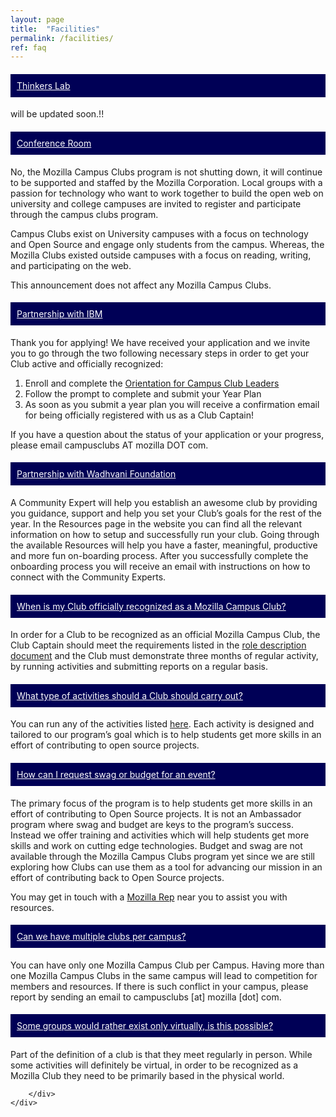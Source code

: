 ```yaml
---
layout: page
title:  "Facilities"
permalink: /facilities/
ref: faq
---
```

<style type="text/css">
    #faq .panel-title {
        text-align: left !important;
        color: #fff !important;
        padding: 10px;
        background: #000056;
    }
    #faq .panel-title a {
        color: #fff !important;
        font-weight: normal;
        text-decoration: italic;
    }
    .row{
	width:100%;
	}
</style>
<div class="row" id="faq">
	<div class="bs-example">
        <div class="panel-group" id="accordion">
            <div class="panel panel-default">
                <div class="panel-heading">
                    <h4 class="panel-title">
                        <a data-toggle="collapse" data-parent="#accordion" href="#collapseOne">Thinkers Lab</a>
                    </h4>
                </div>
                <div id="collapseOne" class="panel-collapse collapse in">
                    <div class="panel-body">
                      <!--  <p>
                        This 2018, we are implementing a seasonal application for the clubs. It will happen in the months of February, June-July, and Sept-October.
                        </p>-->
                        <p>
                        will be updated soon.!!
                        </p>
                    </div>
                </div>
            </div>
            <div class="panel panel-default">
                <div class="panel-heading">
                    <h4 class="panel-title">
                        <a data-toggle="collapse" data-parent="#accordion" href="#collapseTwo">Conference Room</a>
                    </h4>
                </div>
                <div id="collapseTwo" class="panel-collapse collapse">
                    <div class="panel-body">
                        <p>
                        No, the Mozilla Campus Clubs program is not shutting down, it will continue to be supported and staffed by the Mozilla Corporation. Local groups with a passion for technology who want to work together to build the open web on university and college campuses are invited to register and participate through the campus clubs program.
                        </p>
                        <p>
                        Campus Clubs exist on University campuses with a focus on technology and Open Source and engage only students from the campus. Whereas, the Mozilla Clubs existed outside campuses with a focus on reading, writing, and participating on the web.
                        </p>
                       <!-- <p>
                        Mozilla Foundation recently announced ending its support of Mozilla Clubs (non-Campus). You can find the announcement with more information in this <a href="https://forum.learning.mozilla.org/t/important-mozilla-clubs-announcement/1897/6" title="Mozilla Clubs announcement" target="_blank">link</a>.
                        </p>
-->
                        <p>
                        This announcement does not affect any Mozilla Campus Clubs.
                        </p>
                    </div>
                </div>
            </div>
            <div class="panel panel-default">
                <div class="panel-heading">
                    <h4 class="panel-title">
                        <a data-toggle="collapse" data-parent="#accordion" href="#collapseThree">Partnership with IBM</a>
                    </h4>
                </div>
                <div id="collapseThree" class="panel-collapse collapse">
                    <div class="panel-body">
                        <p>
                        Thank you for applying! We have received your application and we invite you to go through the two following necessary steps in order to get your Club active and officially recognized:
                        <ol>
                            <li>Enroll and complete the <a href="https://mozilla.teachable.com/p/mozilla-campus-club-training" target="_blank">Orientation for Campus Club Leaders</a></li>
                            <li>Follow the prompt to complete and submit your Year Plan</li>
                            <li>As soon as you submit a year plan you will receive a confirmation email for being officially registered with us as a Club Captain!</li>
                        </ol>
                        </p>
                        <p>If you have a question about the status of your application or your progress, please email campusclubs AT mozilla DOT com.
                        </p>
                    </div>
                </div>
            </div>
            <div class="panel panel-default">
                <div class="panel-heading">
                    <h4 class="panel-title">
                        <a data-toggle="collapse" data-parent="#accordion" href="#collapseFour">Partnership with Wadhvani Foundation</a>
                    </h4>
                </div>
                <div id="collapseFour" class="panel-collapse collapse">
                    <div class="panel-body">
                        <p>
                        A Community Expert will help you establish an awesome club by providing you guidance, support and help you set your Club’s goals for the rest of the year.
                        In the Resources page in the website you can find all the relevant information on how to setup and successfully run your club.
                        Going through the available Resources will help you have a faster, meaningful, productive and more fun on-boarding process.
                        After you successfully complete the onboarding process you will receive an email with instructions on how to connect with the Community Experts.
                        </p>
                    </div>
                </div>
            </div>
            <div class="panel panel-default">
                <div class="panel-heading">
                    <h4 class="panel-title">
                        <a data-toggle="collapse" data-parent="#accordion" href="#collapseFive">When is my Club officially recognized as a Mozilla Campus Club?</a>
                    </h4>
                </div>
                <div id="collapseFive" class="panel-collapse collapse">
                    <div class="panel-body">
                        <p>
                        In order for a Club to be recognized as an official Mozilla Campus Club, the Club Captain should meet the requirements listed in the <a href="https://docs.google.com/document/u/1/d/1JE6966a8yc0CBh3Xa9Ce7McKZkxkHvdZg01o5mxUORU/pub" target="_blank">role description document</a></li> and the Club must demonstrate three months of regular activity, by running activities and submitting reports on a regular basis.
                        </p>
                    </div>
                </div>
            </div>
            <div class="panel panel-default">
                <div class="panel-heading">
                    <h4 class="panel-title">
                        <a data-toggle="collapse" data-parent="#accordion" href="#collapseSix">What type of activities should a Club should carry out?</a>
                    </h4>
                </div>
                <div id="collapseSix" class="panel-collapse collapse">
                    <div class="panel-body">
                        <p>
                        You can run any of the activities listed <a href="https://campus.mozilla.community/activities/" target="_blank">here</a>. Each activity is designed and tailored to our program’s goal which is to help students get more skills in an effort of contributing to open source projects.
                        </p>
                    </div>
                </div>
            </div>
            <div class="panel panel-default">
                <div class="panel-heading">
                    <h4 class="panel-title">
                        <a data-toggle="collapse" data-parent="#accordion" href="#collapseSeven">How can I request swag or budget for an event?</a>
                    </h4>
                </div>
                <div id="collapseSeven" class="panel-collapse collapse">
                    <div class="panel-body">
                        <p>
                        The primary focus of the program is to help students get more skills in an effort of contributing to Open Source projects. It is not an Ambassador program where swag and budget are keys to the program’s success. Instead we offer training and activities which will help students get more skills and work on cutting edge technologies.
                        Budget and swag are not available through the Mozilla Campus Clubs program yet since we are still exploring how Clubs can use them as a tool for advancing our mission in an effort of contributing back to Open Source projects.
                        </p>
                        <p>
                        You may get in touch with a <a href="https://reps.mozilla.org/people" target="_blank">Mozilla Rep</a> near you to assist you with resources.
                        </p>
                    </div>
                </div>
            </div>
            <div class="panel panel-default">
                <div class="panel-heading">
                    <h4 class="panel-title">
                        <a data-toggle="collapse" data-parent="#accordion" href="#collapseEight">Can we have multiple clubs per campus?</a>
                    </h4>
                </div>
                <div id="collapseEight" class="panel-collapse collapse">
                    <div class="panel-body">
                        <p>
                        You can have only one Mozilla Campus Club per Campus. Having more than one Mozilla Campus Clubs in the same campus will lead to competition for members and resources. If there is such conflict in your campus, please report by sending an email to campusclubs [at] mozilla [dot] com.
                        </p>
                    </div>
                </div>
            </div>
            <div class="panel panel-default">
                <div class="panel-heading">
                    <h4 class="panel-title">
                        <a data-toggle="collapse" data-parent="#accordion" href="#collapseNine">Some groups would rather exist only virtually, is this possible?</a>
                    </h4>
                </div>
                <div id="collapseNine" class="panel-collapse collapse">
                    <div class="panel-body">
                        <p>
                        Part of the definition of a club is that they meet regularly in person. While some activities will definitely be virtual, in order to be recognized as a Mozilla Club they need to be primarily based in the physical world.
                        </p>
                    </div>
                </div>
            </div>
            
        </div>
    </div>
</div>
